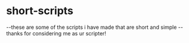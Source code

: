# short-scripts

--these are some of the scripts i have made that are short and simple
--thanks for considering me as ur scripter!
